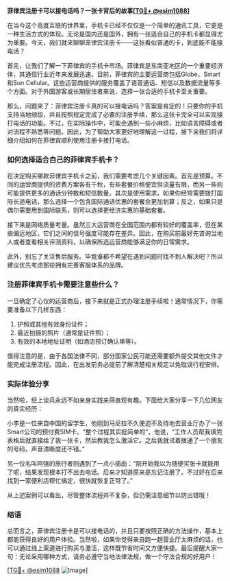 **菲律宾注册卡可以接电话吗？一张卡背后的故事[[TG💪+ @esim1088](https://t.me/s/esim1088)]**

在当今这个高度互联的世界里，手机卡已经不仅仅是一个简单的通讯工具，它更是一种生活方式的体现。无论是国内还是国外，拥有一张适合自己的手机卡都显得尤为重要。今天，我们就来聊聊菲律宾注册卡——这张看似普通的卡，到底能不能接电话？

首先，让我们了解一下菲律宾的手机卡市场。菲律宾是东南亚地区的一个重要经济体，其通信行业近年来发展迅速。目前，菲律宾的主要运营商包括Globe、Smart和Sun Cellular。这些运营商提供的服务覆盖了语音通话、短信以及数据流量等多个方面。对于外国游客或长期居住者来说，选择一张合适的手机卡至关重要。

那么，问题来了：菲律宾注册卡真的可以接电话吗？答案是肯定的！只要你的手机支持当地频段，并且按照规定完成了必要的注册手续，那么这张卡完全可以实现接打电话的功能。不过，在实际操作中，可能会遇到一些小麻烦，比如语言障碍或者对流程不熟悉等问题。因此，为了帮助大家更好地理解这一过程，接下来我们将详细介绍如何在菲律宾顺利使用注册卡接打电话。

### 如何选择适合自己的菲律宾手机卡？

在决定购买哪款菲律宾手机卡之前，我们需要考虑几个关键因素。首先是预算。不同的运营商提供的资费方案各有千秋，有些套餐价格便宜但流量有限，而另一些则可能提供更多的通话分钟数和短信数量。其次是使用需求。如果你经常需要拨打国际长途电话，那么选择一个包含国际通话优惠的套餐会更加划算；反之，如果只是偶尔需要用到国际联系，则可以选择更经济实惠的基础套餐。

接下来是网络质量考量。虽然三大运营商在全国范围内都有较好的覆盖率，但在某些偏远地区，它们之间的信号强度可能存在差异。因此，在购买前最好先咨询当地人或者查看相关评测资料，以确保所选运营商能够满足你的日常需求。

此外，别忘了关注售后服务。毕竟谁都不希望在遇到问题时找不到人解决吧？所以建议优先考虑那些拥有完善客服体系的品牌。

### 注册菲律宾手机卡需要注意些什么？

一旦确定了心仪的运营商后，接下来就是正式办理注册手续啦！通常情况下，你需要准备以下几样东西：
1. 护照或其他有效身份证件；
2. 最近拍摄的照片（通常是证件照）；
3. 有效的本地地址证明（如酒店预订确认单等）。

值得注意的是，由于各国法律不同，部分国家公民可能还需要额外提交其他文件才能完成注册流程。因此，在出发前务必提前了解清楚相关规定以免耽误行程安排。

### 实际体验分享

当然啦，纸上谈兵永远不如亲身实践来得直观有趣。下面给大家分享一下几位网友的真实经历：

小李是一位来自中国的留学生，他刚到马尼拉不久便迫不及待地去营业厅办了一张Smart公司的预付费SIM卡。“整个过程其实挺简单的”，他说，“工作人员帮我填完表格后就直接给了我一张卡，然后教我怎么激活它。之后我就试着拨通了一个朋友的号码，声音清晰度还不错。”

另一位名叫阿强的旅行者则遇到了一点小插曲：“刚开始我以为随便买张卡就能用了呢，结果发现根本打不出去电话。后来才知道原来是忘记注册了。不过好在后来找到一家便利店帮忙搞定，很快就恢复正常了。”

从上述案例可以看出，尽管整体流程并不复杂，但仍需注意细节以防出错哦！

### 结语

总而言之，菲律宾注册卡是可以接电话的，并且只要按照正确的方法操作，基本上都能获得良好的用户体验。当然啦，如果你觉得亲自跑一趟营业厅太麻烦的话，也可以通过线上渠道进行购买与激活，这样既节省时间又方便快捷。最后提醒大家一句：无论采用哪种方式，请务必遵守当地法律法规，做一个守法合规的好用户！

[[TG💪+ @esim1088](https://t.me/s/esim1088) ![Image](https://i.postimg.cc/4NQfJmqS/Snipaste-2025-05-13-00-14-12.png)]